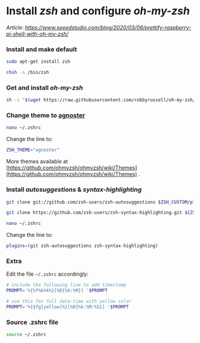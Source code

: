 # Install *zsh* and configure *oh-my-zsh*

*Article: https://www.seeedstudio.com/blog/2020/03/06/prettify-raspberry-pi-shell-with-oh-my-zsh/*

### Install and make default

``` bash
sudo apt-get install zsh

chsh -s /bin/zsh
```

### Get and install *oh-my-zsh*

``` bash
sh -c "$(wget https://raw.githubusercontent.com/robbyrussell/oh-my-zsh/master/tools/install.sh -O -)"
```

### Change theme to [agnoster](https://github.com/agnoster/agnoster-zsh-theme)

``` bash
nano ~/.zshrc
```

Change the line to:
``` bash
ZSH_THEME="agnoster"
```

More themes available at [https://github.com/ohmyzsh/ohmyzsh/wiki/Themes](https://github.com/ohmyzsh/ohmyzsh/wiki/Themes) .

### Install *autosuggestions* & *syntax-highlighting*

``` bash
git clone git://github.com/zsh-users/zsh-autosuggestions $ZSH_CUSTOM/plugins/zsh-autosuggestions

git clone https://github.com/zsh-users/zsh-syntax-highlighting.git ${ZSH_CUSTOM:-~/.oh-my-zsh/custom}/plugins/zsh-syntax-highlighting
```

``` bash
nano ~/.zshrc
```

Change the line to:
``` bash
plugins=(git zsh-autosuggestions zsh-syntax-highlighting)
```

### Extra

Edit the file `~/.zshrc` accordingly:

``` bash
# include the following line to add timestamp
PROMPT='%{%f%b%k%}[%D{%k:%M}] '$PROMPT

# use this for full date-time with yellow color
PROMPT='%{$fg[yellow]%}[%D{%k:%M:%S}] '$PROMPT
```

### Source .zshrc file
``` bash
source ~/.zshrc
```

<!--

Edit the file `.oh-my-zsh/themes/agnoster.zsh-theme` accordingly:

``` bash
# Begin a segment
# [...]

# Add timestamp
prompt_timestamp() {
  prompt_segment NONE default ""
  echo ""
  DATE=$( date +"%H:%M:%S" )
  prompt_segment white black ${DATE}
}

# End the prompt, closing any open segments
[...]
```
-->